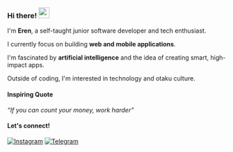 ### Hi there! <img src="https://emojis.slackmojis.com/emojis/images/1536351075/4594/blob-wave.gif" width="25"/>

I'm **Eren**, a self-taught junior software developer and tech enthusiast.

I currently focus on building **web and mobile applications**.

I'm fascinated by **artificial intelligence** and the idea of creating smart, high-impact apps.  
<!-- My long-term goal is to contribute to cutting-edge apps that help people in their daily lives. -->

Outside of coding, I'm interested in technology and otaku culture.


<!-- --- -->

<!--
#### Tech Stack
[<img alt="HTML5" src="https://img.shields.io/badge/HTML5-%23E34F26.svg?&style=for-the-badge&logo=html5&logoColor=white" />](https://developer.mozilla.org/fr/docs/Web/HTML)
[<img alt="CSS3" src="https://img.shields.io/badge/CSS3-%231572B6.svg?&style=for-the-badge&logo=css3&logoColor=white" />](https://developer.mozilla.org/fr/docs/Web/CSS)
[<img alt="JavaScript" src="https://img.shields.io/badge/JavaScript-%23F7DF1E.svg?&style=for-the-badge&logo=javascript&logoColor=black" />](https://developer.mozilla.org/fr/docs/Web/JavaScript)
[<img alt="TypeScript" src="https://img.shields.io/badge/TypeScript-%23007ACC.svg?&style=for-the-badge&logo=typescript&logoColor=white" />](https://www.typescriptlang.org/)
[<img alt="React" src="https://img.shields.io/badge/React-%2361DAFB.svg?&style=for-the-badge&logo=react&logoColor=black" />](https://reactjs.org/)
[<img alt="React Native" src="https://img.shields.io/badge/React_Native-%2300D8FF.svg?&style=for-the-badge&logo=react&logoColor=white" />](https://reactnative.dev/)
[<img alt="C" src="https://img.shields.io/badge/C-%2300599C.svg?&style=for-the-badge&logo=c&logoColor=white" />](https://en.wikipedia.org/wiki/C_(programming_language))
[<img alt="Linux" src="https://img.shields.io/badge/Linux-%23FCC624.svg?&style=for-the-badge&logo=linux&logoColor=black" />](https://www.linux.org/)
-->

<!-- --- -->

<!--
#### GitHub Stats
![Stats](https://github-readme-stats.vercel.app/api?username=eren-the-coder&show_icons=true&theme=tokyonight)
-->

<!-- --- -->

#### Inspiring Quote
*“If you can count your money, work harder”*

#### Let's connect!
[<img alt="Instagram" src="https://img.shields.io/badge/Instagram-%23E4405F.svg?&style=for-the-badge&logo=Instagram&logoColor=white" />](https://www.instagram.com/_eren_mm) 
[<img alt="Telegram" src="https://img.shields.io/badge/Telegram-%2300A3E0.svg?&style=for-the-badge&logo=telegram&logoColor=white" />](https://t.me/eren_deku)

